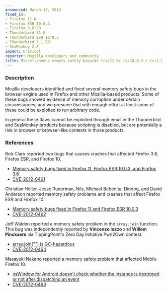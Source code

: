 ```yaml
---
announced: March 13, 2012
fixed_in:
- Firefox 11.0
- Firefox ESR 10.0.3
- Firefox 3.6.28
- Thunderbird 11.0
- Thunderbird ESR 10.0.3
- Thunderbird 3.1.20
- SeaMonkey 2.8
impact: Critical
reporter: Mozilla developers and community
title: Miscellaneous memory safety hazards (rv:11.0/ rv:10.0.3 / rv:1.9.2.28)
---
```


<h3>Description</h3>

<p>Mozilla developers identified and fixed several memory safety bugs
in the browser engine used in Firefox and other Mozilla-based
products. Some of these bugs showed evidence of memory corruption
under certain circumstances, and we presume that with enough effort at
least some of these could be exploited to run arbitrary code.</p>

<p>In general these flaws cannot be exploited through email in the Thunderbird
and SeaMonkey products because scripting is disabled, but are potentially a risk
in browser or browser-like contexts in those products.</p>

<h3>References</h3>

<p>Bob Clary reported two bugs that causes crashes that affected Firefox 3.6,
Firefox ESR, and Firefox 10.</p>

<ul>
  <li><a href="https://bugzilla.mozilla.org/buglist.cgi?bug_id=730425,657588">
          Memory safety bugs fixed in Firefox 11, Firefox ESR 10.0.3, and
Firefox 3.6</a></li>
  <li><a href="http://cve.mitre.org/cgi-bin/cvename.cgi?name=CVE-2012-0461" class="ex-ref">CVE-2012-0461</a></li>
</ul>

<p>Christian Holler, Jesse Ruderman, Nils, Michael Bebenita, Dindog, and David
Anderson reported memory safety problems and crashes that affect Firefox ESR and
Firefox 10.</p>
<ul>
  <li><a href="https://bugzilla.mozilla.org/buglist.cgi?bug_id=699033,714590,718202,&#10;718516,701269,712572,727330,720380,705855">
          Memory safety bugs fixed in Firefox 11 and Firefox ESR 10.0.3</a></li>
  <li><a href="http://cve.mitre.org/cgi-bin/cvename.cgi?name=CVE-2012-0462" class="ex-ref">CVE-2012-0462</a></li>
</ul>

<p>Jeff Walden reported a memory safety problem in the
<code>array.join</code> function. This bug was independently reported by
<strong>Vincenzo Iozzo</strong> and <strong>Willem Pinckaers</strong>
via TippingPoint's Zero Day Initiative Pwn2Own contest.
</p>
<ul>
  <li><a href="https://bugzilla.mozilla.org/buglist.cgi?bug_id=720079,735104">
          array.join("") is GC-hazardous</a></li>
  <li><a href="http://cve.mitre.org/cgi-bin/cvename.cgi?name=CVE-2012-0464" class="ex-ref">CVE-2012-0464</a></li>
</ul>

<p>Masayuki Nakano reported a memory safety problem that affected Mobile Firefox
10.</p>
<ul>
  <li><a href="https://bugzilla.mozilla.org/show_bug.cgi?id=688208">
          nsWindow for Android doesn't check whether the instance is destroyed
or not after dispatching an event</a></li>
  <li><a href="http://cve.mitre.org/cgi-bin/cvename.cgi?name=CVE-2012-0463" class="ex-ref">CVE-2012-0463</a></li>
</ul>




